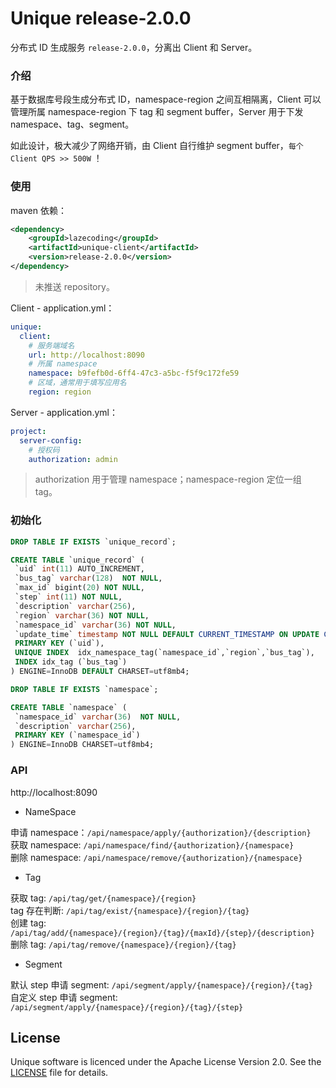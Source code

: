 # Unique release-2.0.0

分布式 ID 生成服务 `release-2.0.0`，分离出 Client 和 Server。

### 介绍

基于数据库号段生成分布式 ID，namespace-region 之间互相隔离，Client 可以管理所属 namespace-region 下 tag 和 segment buffer，Server 用于下发 namespace、tag、segment。

如此设计，极大减少了网络开销，由 Client 自行维护 segment buffer，`每个 Client QPS >> 500W` ！

### 使用

maven 依赖：

```xml
<dependency>
    <groupId>lazecoding</groupId>
    <artifactId>unique-client</artifactId>
    <version>release-2.0.0</version>
</dependency>
```

> 未推送 repository。

Client - application.yml：

```yaml
unique:
  client: 
    # 服务端域名
    url: http://localhost:8090
    # 所属 namespace
    namespace: b9fefb0d-6ff4-47c3-a5bc-f5f9c172fe59
    # 区域，通常用于填写应用名
    region: region
```

Server - application.yml：

```yaml
project:
  server-config:
    # 授权码
    authorization: admin
```

> authorization 用于管理 namespace；namespace-region 定位一组 tag。

### 初始化

```sql
DROP TABLE IF EXISTS `unique_record`;

CREATE TABLE `unique_record` (
 `uid` int(11) AUTO_INCREMENT,
 `bus_tag` varchar(128)  NOT NULL,
 `max_id` bigint(20) NOT NULL,
 `step` int(11) NOT NULL,
 `description` varchar(256),
 `region` varchar(36) NOT NULL,
 `namespace_id` varchar(36) NOT NULL,
 `update_time` timestamp NOT NULL DEFAULT CURRENT_TIMESTAMP ON UPDATE CURRENT_TIMESTAMP,
 PRIMARY KEY (`uid`),
 UNIQUE INDEX  idx_namespace_tag(`namespace_id`,`region`,`bus_tag`),
 INDEX idx_tag (`bus_tag`)
) ENGINE=InnoDB DEFAULT CHARSET=utf8mb4;

DROP TABLE IF EXISTS `namespace`;

CREATE TABLE `namespace` (
 `namespace_id` varchar(36)  NOT NULL,
 `description` varchar(256),
 PRIMARY KEY (`namespace_id`)
) ENGINE=InnoDB CHARSET=utf8mb4;
```

### API

http://localhost:8090

- NameSpace

申请 namespace：`/api/namespace/apply/{authorization}/{description}`  
获取 namespace: `/api/namespace/find/{authorization}/{namespace}`  
删除 namespace: `/api/namespace/remove/{authorization}/{namespace}`  

- Tag

获取 tag: `/api/tag/get/{namespace}/{region}`  
tag 存在判断: `/api/tag/exist/{namespace}/{region}/{tag}`  
创建 tag: `/api/tag/add/{namespace}/{region}/{tag}/{maxId}/{step}/{description}`  
删除 tag: `/api/tag/remove/{namespace}/{region}/{tag}`  

- Segment

默认 step 申请 segment: `/api/segment/apply/{namespace}/{region}/{tag}`  
自定义 step 申请 segment: `/api/segment/apply/{namespace}/{region}/{tag}/{step}`  

## License

Unique software is licenced under the Apache License Version 2.0. See the [LICENSE](https://github.com/lazecoding/Unique/blob/master/LICENSE) file for details.